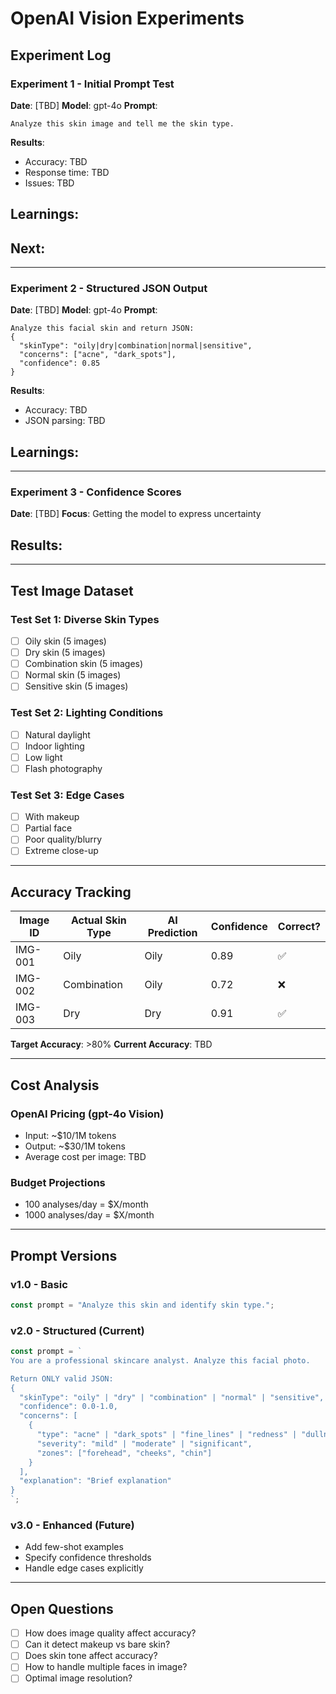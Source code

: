# OpenAI Vision Experiments

## Experiment Log

### Experiment 1 - Initial Prompt Test
**Date**: [TBD]
**Model**: gpt-4o
**Prompt**:
```
Analyze this skin image and tell me the skin type.
```

**Results**:
- Accuracy: TBD
- Response time: TBD
- Issues: TBD

**Learnings**:
-

**Next**:
-

---

### Experiment 2 - Structured JSON Output
**Date**: [TBD]
**Model**: gpt-4o
**Prompt**:
```
Analyze this facial skin and return JSON:
{
  "skinType": "oily|dry|combination|normal|sensitive",
  "concerns": ["acne", "dark_spots"],
  "confidence": 0.85
}
```

**Results**:
- Accuracy: TBD
- JSON parsing: TBD

**Learnings**:
-

---

### Experiment 3 - Confidence Scores
**Date**: [TBD]
**Focus**: Getting the model to express uncertainty

**Results**:
-

---

## Test Image Dataset

### Test Set 1: Diverse Skin Types
- [ ] Oily skin (5 images)
- [ ] Dry skin (5 images)
- [ ] Combination skin (5 images)
- [ ] Normal skin (5 images)
- [ ] Sensitive skin (5 images)

### Test Set 2: Lighting Conditions
- [ ] Natural daylight
- [ ] Indoor lighting
- [ ] Low light
- [ ] Flash photography

### Test Set 3: Edge Cases
- [ ] With makeup
- [ ] Partial face
- [ ] Poor quality/blurry
- [ ] Extreme close-up

---

## Accuracy Tracking

| Image ID | Actual Skin Type | AI Prediction | Confidence | Correct? |
|----------|------------------|---------------|------------|----------|
| IMG-001  | Oily             | Oily          | 0.89       | ✅        |
| IMG-002  | Combination      | Oily          | 0.72       | ❌        |
| IMG-003  | Dry              | Dry           | 0.91       | ✅        |

**Target Accuracy**: >80%
**Current Accuracy**: TBD

---

## Cost Analysis

### OpenAI Pricing (gpt-4o Vision)
- Input: ~$10/1M tokens
- Output: ~$30/1M tokens
- Average cost per image: TBD

### Budget Projections
- 100 analyses/day = $X/month
- 1000 analyses/day = $X/month

---

## Prompt Versions

### v1.0 - Basic
```typescript
const prompt = "Analyze this skin and identify skin type.";
```

### v2.0 - Structured (Current)
```typescript
const prompt = `
You are a professional skincare analyst. Analyze this facial photo.

Return ONLY valid JSON:
{
  "skinType": "oily" | "dry" | "combination" | "normal" | "sensitive",
  "confidence": 0.0-1.0,
  "concerns": [
    {
      "type": "acne" | "dark_spots" | "fine_lines" | "redness" | "dullness",
      "severity": "mild" | "moderate" | "significant",
      "zones": ["forehead", "cheeks", "chin"]
    }
  ],
  "explanation": "Brief explanation"
}
`;
```

### v3.0 - Enhanced (Future)
- Add few-shot examples
- Specify confidence thresholds
- Handle edge cases explicitly

---

## Open Questions
- [ ] How does image quality affect accuracy?
- [ ] Can it detect makeup vs bare skin?
- [ ] Does skin tone affect accuracy?
- [ ] How to handle multiple faces in image?
- [ ] Optimal image resolution?
